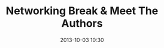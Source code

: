---
date: 2013-10-03 10:30
hour: 10:30 - 11:00 AM
title: Networking Break & Meet The Authors 
name:
company:
categories: day2
expand:
---